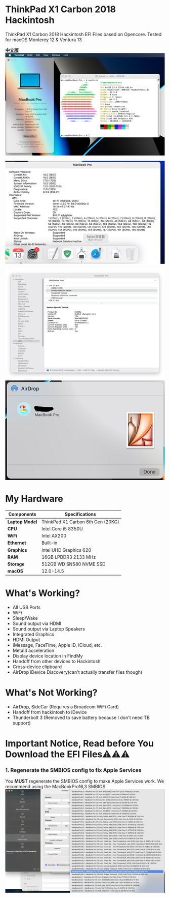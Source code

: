 # ThinkPad X1 Carbon 2018 Hackintosh  
ThinkPad X1 Carbon 2018 Hackintosh EFI Files based on Opencore. Tested for macOS Monterey 12 &amp; Ventura 13

**[中文版](https://github.com/EraserCN/TP-X1C6-Hackintosh/blob/main/readme-cn.md)**
![Screenshot 2024-06-13 at 23.00.44](assets/Screenshot%202024-06-13%20at%2023.00.44.png)


![Screenshot 2024-06-13 at 23.01.54](assets/Screenshot%202024-06-13%20at%2023.01.54.png)


![Screenshot 2024-06-13 at 23.02.38](assets/Screenshot%202024-06-13%20at%2023.02.38.png)
![Screenshot 2024-06-13 at 23.06.13](assets/Screenshot%202024-06-13%20at%2023.06.13.png)

# My Hardware  
Components | Specifications  
------------ | -------------  
**Laptop Model** | ThinkPad X1 Carbon 6th Gen (20KG)  
**CPU** | Intel Core i5 8350U 
**WiFi** | Intel AX200  
**Ethernet** | Built-in
**Graphics** | Intel UHD Graphics 620  
**RAM** | 16GB LPDDR3 2133 MHz  
**Storage** | 512GB WD SN580 NVME SSD
**macOS** | 12.0-14.5 
  
# What's Working?  
- All USB Ports   
- WiFi  
- Sleep/Wake  
- Sound output via HDMI  
- Sound output via Laptop Speakers
- Integrated Graphics  
- HDMI Output  
- iMessage, FaceTime, Apple ID, iCloud, etc.  
- Metal3 acceleration  
- Display device location in FindMy
- Handoff from other devices to Hackintosh
- Cross-device clipboard
- AirDrop iDevice Discovery(can't actually transfer files though)

# What's Not Working?  
- AirDrop, SideCar (Requires a Broadcom WiFi Card)  
- Handoff from hackintosh to iDevice
- Thunderbolt 3 (Removed to save battery because I don't need TB support)

# Important Notice, Read before You Download the EFI Files⚠️⚠️⚠️

### **1.** Regenerate the SMBIOS config to fix Apple Services

You **MUST** regenerate the SMBIOS config to make Apple Services work. We recommend using the MacBookPro16,3 SMBIOS.
![截屏2024-06-13 下午11.12.32](assets/%E6%88%AA%E5%B1%8F2024-06-13%20%E4%B8%8B%E5%8D%8811.12.32.png)

